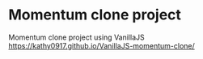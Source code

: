 # Momentum clone project

Momentum clone project using VanillaJS  
https://kathy0917.github.io/VanillaJS-momentum-clone/
